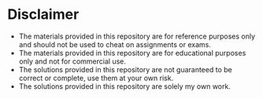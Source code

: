 # Disclaimer

- The materials provided in this repository are for reference purposes only and should not be used to cheat on assignments or exams.
- The materials provided in this repository are for educational purposes only and not for commercial use.
- The solutions provided in this repository are not guaranteed to be correct or complete, use them at your own risk.
- The solutions provided in this repository are solely my own work.

